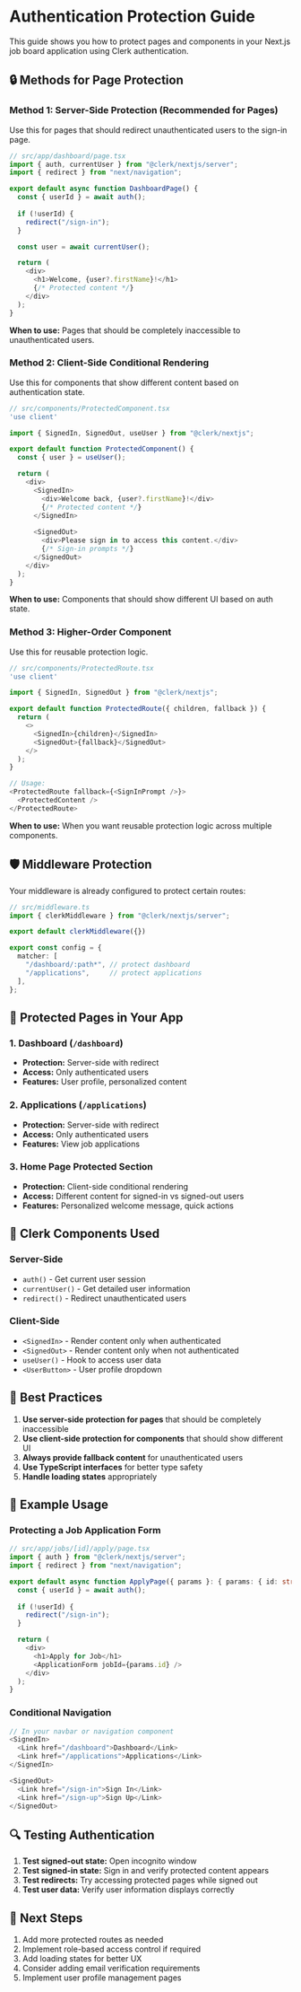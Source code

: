 # Authentication Protection Guide

This guide shows you how to protect pages and components in your Next.js job board application using Clerk authentication.

## 🔒 Methods for Page Protection

### Method 1: Server-Side Protection (Recommended for Pages)

Use this for pages that should redirect unauthenticated users to the sign-in page.

```typescript
// src/app/dashboard/page.tsx
import { auth, currentUser } from "@clerk/nextjs/server";
import { redirect } from "next/navigation";

export default async function DashboardPage() {
  const { userId } = await auth();
  
  if (!userId) {
    redirect("/sign-in");
  }

  const user = await currentUser();

  return (
    <div>
      <h1>Welcome, {user?.firstName}!</h1>
      {/* Protected content */}
    </div>
  );
}
```

**When to use:** Pages that should be completely inaccessible to unauthenticated users.

### Method 2: Client-Side Conditional Rendering

Use this for components that show different content based on authentication state.

```typescript
// src/components/ProtectedComponent.tsx
'use client'

import { SignedIn, SignedOut, useUser } from "@clerk/nextjs";

export default function ProtectedComponent() {
  const { user } = useUser();

  return (
    <div>
      <SignedIn>
        <div>Welcome back, {user?.firstName}!</div>
        {/* Protected content */}
      </SignedIn>
      
      <SignedOut>
        <div>Please sign in to access this content.</div>
        {/* Sign-in prompts */}
      </SignedOut>
    </div>
  );
}
```

**When to use:** Components that should show different UI based on auth state.

### Method 3: Higher-Order Component

Use this for reusable protection logic.

```typescript
// src/components/ProtectedRoute.tsx
'use client'

import { SignedIn, SignedOut } from "@clerk/nextjs";

export default function ProtectedRoute({ children, fallback }) {
  return (
    <>
      <SignedIn>{children}</SignedIn>
      <SignedOut>{fallback}</SignedOut>
    </>
  );
}

// Usage:
<ProtectedRoute fallback={<SignInPrompt />}>
  <ProtectedContent />
</ProtectedRoute>
```

**When to use:** When you want reusable protection logic across multiple components.

## 🛡️ Middleware Protection

Your middleware is already configured to protect certain routes:

```typescript
// src/middleware.ts
import { clerkMiddleware } from "@clerk/nextjs/server";

export default clerkMiddleware({})

export const config = {
  matcher: [
    "/dashboard/:path*", // protect dashboard
    "/applications",     // protect applications
  ],
};
```

## 📁 Protected Pages in Your App

### 1. Dashboard (`/dashboard`)
- **Protection:** Server-side with redirect
- **Access:** Only authenticated users
- **Features:** User profile, personalized content

### 2. Applications (`/applications`)
- **Protection:** Server-side with redirect
- **Access:** Only authenticated users
- **Features:** View job applications

### 3. Home Page Protected Section
- **Protection:** Client-side conditional rendering
- **Access:** Different content for signed-in vs signed-out users
- **Features:** Personalized welcome message, quick actions

## 🔧 Clerk Components Used

### Server-Side
- `auth()` - Get current user session
- `currentUser()` - Get detailed user information
- `redirect()` - Redirect unauthenticated users

### Client-Side
- `<SignedIn>` - Render content only when authenticated
- `<SignedOut>` - Render content only when not authenticated
- `useUser()` - Hook to access user data
- `<UserButton>` - User profile dropdown

## 🎯 Best Practices

1. **Use server-side protection for pages** that should be completely inaccessible
2. **Use client-side protection for components** that should show different UI
3. **Always provide fallback content** for unauthenticated users
4. **Use TypeScript interfaces** for better type safety
5. **Handle loading states** appropriately

## 🚀 Example Usage

### Protecting a Job Application Form

```typescript
// src/app/jobs/[id]/apply/page.tsx
import { auth } from "@clerk/nextjs/server";
import { redirect } from "next/navigation";

export default async function ApplyPage({ params }: { params: { id: string } }) {
  const { userId } = await auth();
  
  if (!userId) {
    redirect("/sign-in");
  }

  return (
    <div>
      <h1>Apply for Job</h1>
      <ApplicationForm jobId={params.id} />
    </div>
  );
}
```

### Conditional Navigation

```typescript
// In your navbar or navigation component
<SignedIn>
  <Link href="/dashboard">Dashboard</Link>
  <Link href="/applications">Applications</Link>
</SignedIn>

<SignedOut>
  <Link href="/sign-in">Sign In</Link>
  <Link href="/sign-up">Sign Up</Link>
</SignedOut>
```

## 🔍 Testing Authentication

1. **Test signed-out state:** Open incognito window
2. **Test signed-in state:** Sign in and verify protected content appears
3. **Test redirects:** Try accessing protected pages while signed out
4. **Test user data:** Verify user information displays correctly

## 📝 Next Steps

1. Add more protected routes as needed
2. Implement role-based access control if required
3. Add loading states for better UX
4. Consider adding email verification requirements
5. Implement user profile management pages 